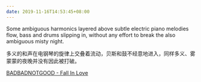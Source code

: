 ```yaml
---
date: 2019-11-16T14:53:45+08:00
---
```

Some ambiguous harmonics layered above subtle electric piano melodies flow, bass and drums slipping in, without any effort to break the also ambiguous misty night. 

多义的和声在电钢琴的旋律上交叠着流动，贝斯和鼓不经意地进入，同样多义、雾蒙蒙的夜晚并没有因此被打破。

[BADBADNOTGOOD - Fall In Love](https://badbadnotgoodofficial.bandcamp.com/track/fall-in-love)